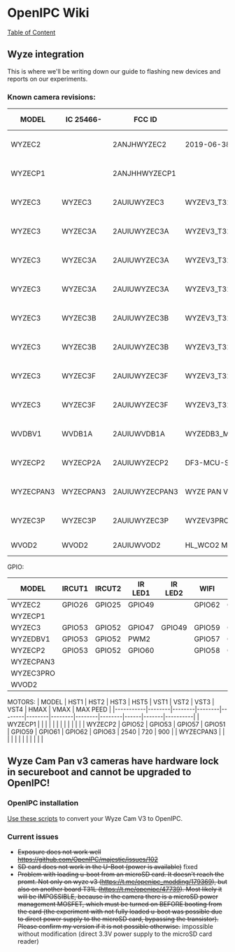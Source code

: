 # OpenIPC Wiki
[Table of Content](../README.md)

Wyze integration
----------------
This is where we'll be writing down our guide to flashing new devices and reports on our experiments.

### Known camera revisions:

| MODEL     | IC 25466- | FCC ID         | PCB VER                           | SoC      | WIFI                  | MAC PREFIX | SUPPORTED | NOTES                                                     |
|-----------|-----------|----------------|-----------------------------------|----------|-----------------------|------------|-----------|-----------------------------------------------------------|
| WYZEC2    |           | 2ANJHWYZEC2    | 2019-06-38                        | T20X BGA | SDIO: Realtek 8189FTV | 2C:AA:8E   | YES       |                                                           |
| WYZECP1   |           | 2ANJHHWYZECP1  |                                   | T20X BGA | SDIO: Realtek 8189ES  | 2C:AA:8E   | UNTESTED  |                                                           |
| WYZEC3    | WYZEC3    | 2AUIUWYZEC3    | WYZEV3_T31GC2053 V1.4_20201010    | T31ZX    | SDIO: Realtek 8189FTV | 7C:78:B2   | YES       | https://t.me/openipc/49957 https://youtu.be/t7Nzo-KXTH0   | 
| WYZEC3    | WYZEC3A   | 2AUIUWYZEC3A   | WYZEV3_T31GC2053 V1.2_20200715    | T31X     | SDIO: Realtek 8189FTV | 7C:78:B2   | YES       | https://youtu.be/jm4wze_HY78                              |
| WYZEC3    | WYZEC3A   | 2AUIUWYZEC3A   | WYZEV3_T31GC2053 V2.02_20210523   | T31ZX    | SDIO: AltoBeam 6031   | D0:3F:27   | YES       | https://t.me/openipc/49049 https://t.me/openipc/49050     |
| WYZEC3    | WYZEC3A   | 2AUIUWYZEC3A   | WYZEV3_T31GC2053 V2.03_20211206   | T31X     | SDIO: AltoBeam 6031   | D0:3F:27   | YES       | https://t.me/openipc/45444 https://t.me/openipc/48942     |
| WYZEC3    | WYZEC3B   | 2AUIUWYZEC3B   | WYZEV3_T31GC2053 V2.02_20210523   | T31ZX    | SDIO: Realtek 8189FTV | D0:3F:27   | YES       | https://t.me/openipc/38728 https://t.me/openipc/38753     |
| WYZEC3    | WYZEC3B   | 2AUIUWYZEC3B   | WYZEV3_T31GC2053 V2.03_20211206   | T31X     | SDIO: Realtek 8189FTV | D0:3F:27   | YES       | https://t.me/openipc/76036                                |
| WYZEC3    | WYZEC3F   | 2AUIUWYZEC3F   | WYZEV3_T31AGC2053 V3.2_20210714   | T31A BGA | SDIO: AltoBeam 6031   | D0:3F:27   | YES       | https://t.me/openipc/43299 https://t.me/openipc/38755 https://t.me/openipc/38757     |
| WYZEC3    | WYZEC3F   | 2AUIUWYZEC3F   | WYZEV3_T31AGC2053 V3.2_20210714   | T31A BGA | SDIO: AltoBeam 6031   | D0:3F:27   | YES       | https://youtu.be/VkqX9yg0odU                              |
| WVDBV1    | WVDB1A    | 2AUIUWVDB1A    | WYZEDB3_MB_T31_2.2                | T31X     | SDIO: Realtek 8189FTV | 7C:78:B2   | YES       |                                                           |
| WYZECP2   | WYZECP2A  | 2AUIUWYZECP2   | DF3-MCU-S01-V2.2                  | T31X     | SDIO: AltoBeam 6031   | 7C:78:B2   | YES       |                                                           |
| WYZECPAN3 | WYZECPAN3 | 2AUIUWYZECPAN3 | WYZE PAN V3 MB V 1.3              | T31X     | SDIO: AltoBeam 6031   | D0:3F:27   | NO        | NOT SUPPORTED - Secure Boot ENABLED                       |
| WYZEC3P   | WYZEC3P   | 2AUIUWYZEC3P   | WYZEV3PRO_T40GC4653_v2.2_20220228 | T40XP    | SDIO: Realtek 8192FS  | D0:3F:27   | UNTESTED  | UNTESTED                                                  |
| WVOD2     | WVOD2     | 2AUIUWVOD2     | HL_WCO2 MAIN01 V1.0               | T31ZX    | SDIO: BCM43438        | D0:3F:27   | UNTESTED  | UNTESTED - Ingenic Zeratul Battery Platform               |


GPIO:

| MODEL     | IRCUT1 | IRCUT2 | IR LED1 | IR LED2 | WIFI   | LED1   | LED2   | SPEAKER | TF_EN  | TF_CD  | SD_ABLE | BUTTON1 | BUTTON2 | SUB1G  | USB    |
|-----------|--------|--------|---------|---------|--------|--------|--------|---------|--------|--------|---------|---------|---------|--------|--------|
| WYZEC2    | GPIO26 | GPIO25 | GPIO49  |         | GPIO62 | GPIO38 | GPIO39 | GPIO63  | GPIO43 | GPIO48 | GPIO48  | GPIO46  |         |        | GPIO47 |
| WYZECP1   |        |        |         |         |        |        |        |         |        |        |         |         |         |        |        |
| WYZEC3    | GPIO53 | GPIO52 | GPIO47  | GPIO49  | GPIO59 | GPIO38 | GPIO39 | GPIO63  | GPIO50 | GPIO59 | GPIO48  | GPIOXX  | GPIOXX  |        |        |
| WYZEDBV1  | GPIO53 | GPIO52 | PWM2    |         | GPIO57 | GPIO38 | GPIO39 | GPIO58  |        |        | GPIO62  | GPIO06  | GPIO07  | GPIO61 |        |
| WYZECP2   | GPIO53 | GPIO52 | GPIO60  |         | GPIO58 | GPIO38 | GPIO39 | GPIO07  | GPIO47 | GPIO48 | GPIO54  | GPIO06  |         |        |        |
| WYZECPAN3 |        |        |         |         |        |        |        |         |        |        |         |         |         |        |        |
| WYZEC3PRO |        |        |         |         |        |        |        |         |        |        |         |         |         |        |        |
| WVOD2     |        |        |         |         |        |        |        |         |        |        |         |         |         |        |        |


MOTORS: 
| MODEL     | HST1   | HST2   | HST3   | HST5   | VST1   | VST2   | VST3   | VST4   | HMAX | VMAX  | MAX PEED |
|-----------|--------|--------|--------|--------|--------|--------|--------|--------|------|-------|----------|
| WYZECP1   |        |        |        |        |        |        |        |        |      |       |          |
| WYZECP2   | GPIO52 | GPIO53 | GPIO57 | GPIO51 | GPIO59 | GPIO61 | GPIO62 | GPIO63 | 2540 | 720   | 900      |
| WYZECPAN3 |        |        |        |        |        |        |        |        |      |       |          |


## Wyze Cam Pan v3 cameras have hardware lock in secureboot and cannot be upgraded to OpenIPC!

### OpenIPC installation

[Use these scripts](https://github.com/themactep/device-wyze-v3/blob/master/installation.md) to convert your Wyze Cam V3 to OpenIPC.

### Current issues

* ~~Exposure does not work well https://github.com/OpenIPC/majestic/issues/102~~
* ~~SD card does not work in the U-Boot (power is available)~~ fixed
* ~~Problem with loading u-boot from an microSD card. It doesn't reach the promt. Not only on wyze v3 (https://t.me/openipc_modding/179369), but also on another board T31L (https://t.me/openipc/47739). Most likely it will be IMPOSSIBLE, because in the camera there is a microSD power management MOSFET, which must be turned on BEFORE booting from the card (the experiment with not fully loaded u-boot was possible due to direct power supply to the microSD card, bypassing the transistor). Please confirm my version if it is not possible otherwise.~~ impossible without modification (direct 3.3V power supply to the microSD card reader)
